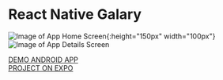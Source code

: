 # React Native Galary

![Image of App Home Screen](https://raw.githubusercontent.com/lowlifeboy/react-native_gallery/master/assets/photo_2019-07-05_15-59-42.jpg){:height="150px" width="100px"}
![Image of App Details Screen](https://raw.githubusercontent.com/lowlifeboy/react-native_gallery/master/assets/photo_2019-07-05_15-59-47.jpg?display=inline-block)

[DEMO ANDROID APP](https://drive.google.com/open?id=1ywUNoLFWC8YHlOPL5R6OlB0rjq2BIGNa)  
[PROJECT ON EXPO](https://expo.io/@lowlifeboy/gallery)
